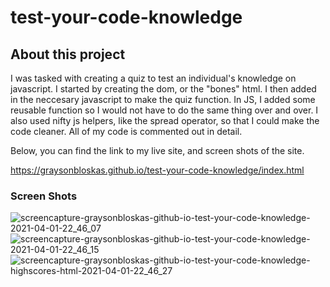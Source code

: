 # test-your-code-knowledge
## About this project
I was tasked with creating a quiz to test an individual's knowledge on javascript. 
I started by creating the dom, or the "bones" html. I then added in the neccesary javascript to make the quiz function. In JS, I added some reusable function so I would not have to do the same thing over and over. I also used nifty js helpers, like the spread operator, so that I could make the code cleaner. All of my code is commented out in detail. 

Below, you can find the link to my live site, and screen shots of the site. 

https://graysonbloskas.github.io/test-your-code-knowledge/index.html



### Screen Shots
![screencapture-graysonbloskas-github-io-test-your-code-knowledge-2021-04-01-22_46_07](https://user-images.githubusercontent.com/79467387/113374851-269bd600-933c-11eb-8195-d2f0fa885f0a.png)
![screencapture-graysonbloskas-github-io-test-your-code-knowledge-2021-04-01-22_46_15](https://user-images.githubusercontent.com/79467387/113374892-3b786980-933c-11eb-91a4-0050fdd5362e.png)
![screencapture-graysonbloskas-github-io-test-your-code-knowledge-highscores-html-2021-04-01-22_46_27](https://user-images.githubusercontent.com/79467387/113374912-44693b00-933c-11eb-9ac5-5f3a03034e60.png)
